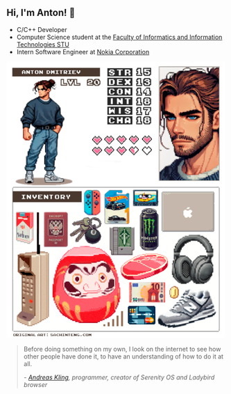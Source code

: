 
## Hi, I'm Anton! 👋

* C/C++ Developer 
* Computer Science student at the [Faculty of Informatics and Information Technologies STU](https://www.fiit.stuba.sk/en.html?page_id=749)
* Intern Software Engineer at [Nokia Corporation](https://www.nokia.com/)

<p align="center">
  <img src="inventory.png" alt="Inventory" >
</p>

> Before doing something on my own, I look on the internet to see how other people have done it, to have an understanding of how to do it at all.
> 
> *- [Andreas Kling](https://github.com/awesomekling), programmer, creator of Serenity OS and Ladybird browser*
